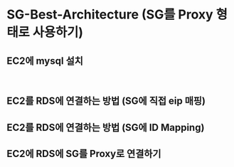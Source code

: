 # SG-Best-Architecture (SG를 Proxy 형태로 사용하기)

## EC2에 mysql 설치

```
    
```

## EC2를 RDS에 연결하는 방법 (SG에 직접 eip 매핑)

## EC2를 RDS에 연결하는 방법 (SG에 ID Mapping)

## EC2에 RDS에 SG를 Proxy로 연결하기